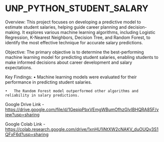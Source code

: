 # UNP_PYTHON_STUDENT_SALARY
Overview:
This project focuses on developing a predictive model to estimate student salaries, helping guide career planning and decision-making. It explores various machine learning algorithms, including Logistic Regression, K-Nearest Neighbors, Decision Tree, and Random Forest, to identify the most effective technique for accurate salary predictions.

Objective:
The primary objective is to determine the best-performing machine learning model for predicting student salaries, enabling students to make informed decisions about career development and salary expectations.

Key Findings:
	•	Machine learning models were evaluated for their performance in predicting student salaries.
 
	•	The Random Forest model outperformed other algorithms and reliability in salary predictions.

Google Drive Link - https://drive.google.com/file/d/1GepipPbxVEmgWBumOfhzGlvIBHQRA85F/view?usp=sharing

Google Colab Link - https://colab.research.google.com/drive/1xnHU1iNtXW2cNAKV_duOUQy3S1QFxF6d?usp=sharing
